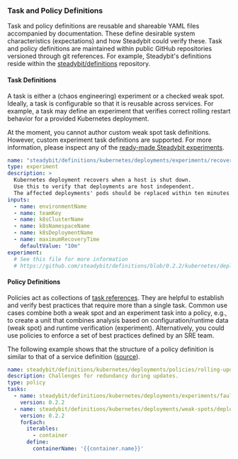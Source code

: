 ### Task and Policy Definitions

Task and policy definitions are reusable and shareable YAML files accompanied by documentation.
These define desirable system characteristics (expectations) and how Steadybit could verify these.
Task and policy definitions are maintained within public GitHub repositories versioned through git references.
For example, Steadybit's definitions reside within the [steadybit/definitions](https://github.com/steadybit/definitions) repository.

#### Task Definitions

A task is either a (chaos engineering) experiment or a checked weak spot.
Ideally, a task is configurable so that it is reusable across services.
For example, a task may define an experiment that verifies correct rolling restart behavior for a provided Kubernetes deployment.

At the moment, you cannot author custom weak spot task definitions.
However, custom experiment task definitions are supported.
For more information, please inspect any of the [ready-made Steadybit experiments](https://github.com/steadybit/definitions/blob/0.2.2/kubernetes/deployments/experiments/loose-coupling-to-dependency/task.yml).

```yml
name: "steadybit/definitions/kubernetes/deployments/experiments/recovery-of-single-host"
type: experiment
description: >
  Kubernetes deployment recovers when a host is shut down.
  Use this to verify that deployments are host independent.
  The affected deployments' pods should be replaced within ten minutes – ending with the Kubernetes deployment back in the ready state.
inputs:
  - name: environmentName
  - name: teamKey
  - name: k8sClusterName
  - name: k8sNamespaceName
  - name: k8sDeploymentName
  - name: maximumRecoveryTime
    defaultValue: "10m"
experiment:
  # See this file for more information
  # https://github.com/steadybit/definitions/blob/0.2.2/kubernetes/deployments/experiments/recovery-of-single-host/task.yml
```

#### Policy Definitions

Policies act as collections of [task references](README.md#references).
They are helpful to establish and verify best practices that require more than a single task.
Common use cases combine both a weak spot and an experiment task into a policy, e.g., to create a unit that combines analysis based on configuration/runtime data (weak spot) and runtime verification (experiment).
Alternatively, you could use policies to enforce a set of best practices defined by an SRE team.

The following example shows that the structure of a policy definition is similar to that of a service definition ([source](https://github.com/steadybit/definitions/blob/0.2.2/kubernetes/deployments/policies/rolling-update/policy.yml)).

```yml
name: steadybit/definitions/kubernetes/deployments/policies/rolling-update
description: Challenges for redundancy during updates.
type: policy
tasks:
  - name: steadybit/definitions/kubernetes/deployments/experiments/faultless-redundancy-rolling-update
    version: 0.2.2
  - name: steadybit/definitions/kubernetes/deployments/weak-spots/deployment-strategy
    version: 0.2.2
    forEach:
      iterables:
        - container
      define:
        containerName: '{{container.name}}'
```
